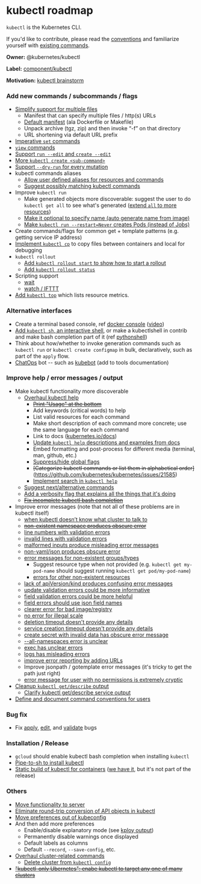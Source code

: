 # kubectl roadmap

`kubectl` is the Kubernetes CLI.

If you'd like to contribute, please read the [conventions](/contributors/devel/sig-cli/kubectl-conventions.md) and familiarize yourself with [existing commands](http://kubernetes.io/docs/user-guide/kubectl-overview/).

**Owner:** @kubernetes/kubectl

**Label:** [component/kubectl](https://github.com/kubernetes/kubernetes/labels/component%2Fkubectl)

**Motivation:** [kubectl brainstorm](https://docs.google.com/document/d/1tPrTL5Fi8BjlIK_XwNz-W260ll2ZYflrdbtnwE1PQoE/edit?pli=1#)

### Add new commands / subcommands / flags
* [Simplify support for multiple files](https://github.com/kubernetes/kubernetes/issues/24649)
  * Manifest that can specify multiple files / http(s) URLs
  * [Default manifest](https://github.com/kubernetes/kubernetes/issues/3268) (ala Dockerfile or Makefile)
  * Unpack archive (tgz, zip) and then invoke “-f” on that directory
  * URL shortening via default URL prefix
* [Imperative `set` commands](https://github.com/kubernetes/kubernetes/issues/21648)
* [`view` commands](https://github.com/kubernetes/kubernetes/issues/29679)
* [Support `run --edit` and `create --edit`](https://github.com/kubernetes/kubernetes/issues/18064)
* [More `kubectl create <sub-command>`](https://github.com/kubernetes/kubernetes/issues/25382)
* [Support `--dry-run` for every mutation](https://github.com/kubernetes/kubernetes/issues/11488)
* kubectl commands aliases
  * [Allow user defined aliases for resources and commands](https://github.com/kubernetes/kubernetes/issues/18023)
  * [Suggest possibly matching kubectl commands](https://github.com/kubernetes/kubernetes/issues/25180)
* Improve `kubectl run`
  * Make generated objects more discoverable: suggest the user to do `kubectl get all` to see what's generated ([extend `all` to more resources](https://github.com/kubernetes/kubernetes/issues/22337))
  * [Make it optional to specify name (auto generate name from image)](https://github.com/kubernetes/kubernetes/issues/2643)
  * [Make `kubectl run --restart=Never` creates Pods (instead of Jobs)](https://github.com/kubernetes/kubernetes/issues/24533)
* Create commands/flags for common get + template patterns (e.g. getting service IP address)
* [Implement `kubectl cp`](https://github.com/kubernetes/kubernetes/issues/13776) to copy files between containers and local for debugging
* `kubectl rollout`
  * [Add `kubectl rollout start` to show how to start a rollout](https://github.com/kubernetes/kubernetes/issues/25142)
  * [Add `kubectl rollout status`](https://github.com/kubernetes/kubernetes/issues/25235)
* Scripting support
  * [wait](https://github.com/kubernetes/kubernetes/issues/1899)
  * [watch / IFTTT](https://github.com/kubernetes/kubernetes/issues/5164)
* [Add `kubectl top`](https://github.com/kubernetes/kubernetes/issues/11382) which lists resource metrics.

### Alternative interfaces

* Create a terminal based console, ref [docker console](https://github.com/dustinlacewell/console) ([video](https://www.youtube.com/watch?v=wSzZxbDYgtY))
* [Add `kubectl sh`, an interactive shell](https://github.com/kubernetes/kubernetes/issues/25385), or make a kubectlshell in contrib and make bash completion part of it (ref [pythonshell](https://gist.github.com/bprashanth/9a3c8dfbba443698ddd960b8087107bf))
* Think about how/whether to invoke generation commands such as `kubectl run` or `kubectl create configmap` in bulk, declaratively, such as part of the `apply` flow.
* [ChatOps](https://www.pagerduty.com/blog/what-is-chatops/) bot -- such as [kubebot](https://github.com/harbur/kubebot) (add to tools documentation)

### Improve help / error messages / output
* Make kubectl functionality more discoverable
  * [Overhaul kubectl help](https://github.com/kubernetes/kubernetes/issues/16089)
    * ~~[Print "Usage" at the bottom](https://github.com/kubernetes/kubernetes/issues/7496)~~
    * Add keywords (critical words) to help
    * List valid resources for each command
    * Make short description of each command more concrete; use the same language for each command
    * Link to docs ([kubernetes.io/docs](http://kubernetes.io/docs))
    * [Update `kubectl help` descriptions and examples from docs](https://github.com/kubernetes/kubernetes/issues/25290)
    * Embed formatting and post-process for different media (terminal, man, github, etc.)
    * [Suppress/hide global flags](https://github.com/kubernetes/kubernetes/issues/23402)
    * ~~[Categorize kubectl commands or list them in alphabetical order]~~(https://github.com/kubernetes/kubernetes/issues/21585)
    * [Implement search in `kubectl help`](https://github.com/kubernetes/kubernetes/issues/25234)
  * [Suggest next/alternative commands](https://github.com/kubernetes/kubernetes/issues/19736)
  * [Add a verbosity flag that explains all the things that it's doing](https://github.com/kubernetes/kubernetes/issues/25272)
  * ~~[Fix incomplete kubectl bash completion](https://github.com/kubernetes/kubernetes/issues/25287)~~
* Improve error messages (note that not all of these problems are in kubectl itself)
  * [when kubectl doesn’t know what cluster to talk to](https://github.com/kubernetes/kubernetes/issues/24420)
  * ~~[non-existent namespace produces obscure error](https://github.com/kubernetes/kubernetes/issues/15542)~~
  * [line numbers with validation errors](https://github.com/kubernetes/kubernetes/issues/12231)
  * [invalid lines with validation errors](https://github.com/kubernetes/kubernetes/issues/6132)
  * [malformed inputs produce misleading error messages](https://github.com/kubernetes/kubernetes/issues/9012)
  * [non-yaml/json produces obscure error](https://github.com/kubernetes/kubernetes/issues/8838)
  * [error messages for non-existent groups/types](https://github.com/kubernetes/kubernetes/issues/19530)
    * Suggest resource type when not provided (e.g. `kubectl get my-pod-name` should suggest running `kubectl get pod/my-pod-name`)
    * [errors for other non-existent resources](https://github.com/kubernetes/kubernetes/issues/6703)
  * [lack of apiVersion/kind produces confusing error messages](https://github.com/kubernetes/kubernetes/issues/6439)
  * [update validation errors could be more informative](https://github.com/kubernetes/kubernetes/issues/8668)
  * [field validation errors could be more helpful](https://github.com/kubernetes/kubernetes/issues/10534)
  * [field errors should use json field names](https://github.com/kubernetes/kubernetes/issues/3084)
  * [clearer error for bad image/registry](https://github.com/kubernetes/kubernetes/issues/7960)
  * [no error for illegal scale](https://github.com/kubernetes/kubernetes/issues/11148)
  * [deletion timeout doesn't provide any details](https://github.com/kubernetes/kubernetes/issues/19427)
  * [service creation timeout doesn't provide any details](https://github.com/kubernetes/kubernetes/issues/4860)
  * [create secret with invalid data has obscure error message](https://github.com/kubernetes/kubernetes/issues/10309)
  * [--all-namespaces error is unclear](https://github.com/kubernetes/kubernetes/issues/15834)
  * [exec has unclear errors](https://github.com/kubernetes/kubernetes/issues/9944)
  * [logs has misleading errors](https://github.com/kubernetes/kubernetes/issues/6376)
  * [improve error reporting by adding URLs](https://github.com/kubernetes/kubernetes/issues/5551)
  * Improve jsonpath / gotemplate error messages (it's tricky to get the path just right)
  * [error message for user with no permissions is extremely cryptic](https://github.com/kubernetes/kubernetes/issues/26909)
* [Cleanup `kubectl get/describe` output](https://github.com/kubernetes/kubernetes/issues/20941)
  * [Clarify kubectl get/describe service output](https://github.com/kubernetes/kubernetes/issues/22702)
* [Define and document command conventions for users](https://github.com/kubernetes/kubernetes/issues/25388)

### Bug fix
* Fix [apply](https://github.com/kubernetes/kubernetes/issues?utf8=%E2%9C%93&q=is%3Aopen+label%3Acomponent%2Fkubectl+label%3Akind%2Fbug+apply), [edit](https://github.com/kubernetes/kubernetes/issues?utf8=%E2%9C%93&q=is%3Aopen+label%3Acomponent%2Fkubectl+label%3Akind%2Fbug+edit), and [validate](https://github.com/kubernetes/kubernetes/issues?utf8=%E2%9C%93&q=is%3Aopen+label%3Acomponent%2Fkubectl+label%3Akind%2Fbug+validate) bugs

### Installation / Release
* `gcloud` should enable kubectl bash completion when installing `kubectl`
* [Pipe-to-sh to install kubectl](https://github.com/kubernetes/kubernetes/issues/25386)
* [Static build of kubectl for containers](https://github.com/kubernetes/kubernetes/issues/23708) ([we have it](https://git.k8s.io/kubernetes/examples/kubectl-container), but it's not part of the release)

### Others
* [Move functionality to server](https://github.com/kubernetes/kubernetes/issues/12143)
* [Eliminate round-trip conversion of API objects in kubectl](https://github.com/kubernetes/kubernetes/issues/3955)
* [Move preferences out of kubeconfig](https://github.com/kubernetes/kubernetes/issues/10693)
* And then add more preferences
  * Enable/disable explanatory mode (see [kploy output](https://github.com/kubernauts/kploy))
  * Permanently disable warnings once displayed
  * Default labels as columns
  * Default `--record`, `--save-config`, etc.
* [Overhaul cluster-related commands](https://github.com/kubernetes/kubernetes/issues/20605)
  * [Delete cluster from `kubectl config`](https://github.com/kubernetes/kubernetes/issues/25601)
* ~~["kubectl-only Ubernetes": enabe kubectl to target any one of many clusters](https://github.com/kubernetes/kubernetes/issues/23492)~~

